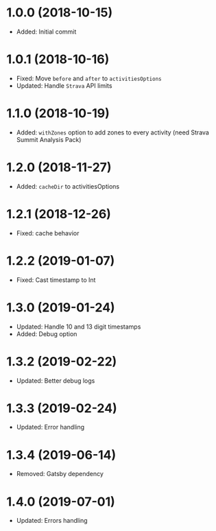 # 1.0.0 (2018-10-15)

-   Added: Initial commit

# 1.0.1 (2018-10-16)

-   Fixed: Move `before` and `after` to `activitiesOptions`
-   Updated: Handle `Strava` API limits

# 1.1.0 (2018-10-19)

-   Added: `withZones` option to add zones to every activity (need Strava Summit Analysis Pack)

# 1.2.0 (2018-11-27)

-   Added: `cacheDir` to activitiesOptions

# 1.2.1 (2018-12-26)

-   Fixed: cache behavior

# 1.2.2 (2019-01-07)

-   Fixed: Cast timestamp to Int

# 1.3.0 (2019-01-24)

-   Updated: Handle 10 and 13 digit timestamps
-   Added: Debug option

# 1.3.2 (2019-02-22)

-   Updated: Better debug logs

# 1.3.3 (2019-02-24)

-   Updated: Error handling

# 1.3.4 (2019-06-14)

-   Removed: Gatsby dependency

# 1.4.0 (2019-07-01)

-   Updated: Errors handling

